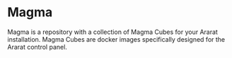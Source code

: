 # Magma
Magma is a repository with a collection of Magma Cubes for your Ararat installation. Magma Cubes are docker images specifically designed for the Ararat control panel.
